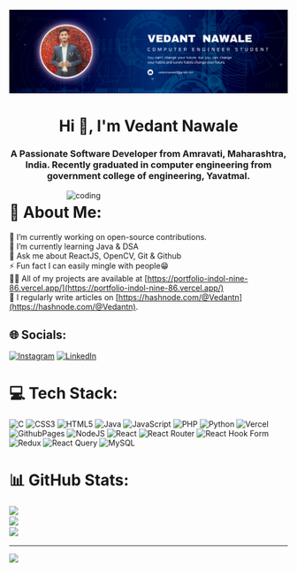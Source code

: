 ![logo](https://github.com/Vedantnawale/Vedantnawale/blob/master/Github%20banner.png)
<h1 align="center">Hi 👋, I'm Vedant Nawale</h1>
<h3 align="center">A Passionate Software Developer from Amravati, Maharashtra, India. Recently graduated in computer engineering from government college of engineering, Yavatmal.</h3>

<img align="right" alt="coding" width="400" src="https://media3.giphy.com/media/7o5L08ajhePjHM5jsK/giphy.gif?cid=ecf05e47o16lo8ny8zd8lbl1vynfmhcmjdnv60pjakvt3roa&ep=v1_gifs_search&rid=giphy.gif&ct=g">

# 💫 About Me:
🔭 I’m currently working on open-source contributions.<br>🌱 I’m currently learning Java & DSA<br>💬 Ask me about ReactJS, OpenCV, Git & Github<br>⚡ Fun fact I can easily mingle with people😁<br>👨‍💻 All of my projects are available at [https://portfolio-indol-nine-86.vercel.app/](https://portfolio-indol-nine-86.vercel.app/)<br>📝 I regularly write articles on [https://hashnode.com/@Vedantn](https://hashnode.com/@Vedantn).


## 🌐 Socials:
[![Instagram](https://img.shields.io/badge/Instagram-%23E4405F.svg?logo=Instagram&logoColor=white)](https://instagram.com/mr_vedant_dz) [![LinkedIn](https://img.shields.io/badge/LinkedIn-%230077B5.svg?logo=linkedin&logoColor=white)](https://linkedin.com/in/vedant-nawale-9a31ab215) 

# 💻 Tech Stack:
![C](https://img.shields.io/badge/c-%2300599C.svg?style=for-the-badge&logo=c&logoColor=white) ![CSS3](https://img.shields.io/badge/css3-%231572B6.svg?style=for-the-badge&logo=css3&logoColor=white) ![HTML5](https://img.shields.io/badge/html5-%23E34F26.svg?style=for-the-badge&logo=html5&logoColor=white) ![Java](https://img.shields.io/badge/java-%23ED8B00.svg?style=for-the-badge&logo=openjdk&logoColor=white) ![JavaScript](https://img.shields.io/badge/javascript-%23323330.svg?style=for-the-badge&logo=javascript&logoColor=%23F7DF1E) ![PHP](https://img.shields.io/badge/php-%23777BB4.svg?style=for-the-badge&logo=php&logoColor=white) ![Python](https://img.shields.io/badge/python-3670A0?style=for-the-badge&logo=python&logoColor=ffdd54) ![Vercel](https://img.shields.io/badge/vercel-%23000000.svg?style=for-the-badge&logo=vercel&logoColor=white) ![GithubPages](https://img.shields.io/badge/github%20pages-121013?style=for-the-badge&logo=github&logoColor=white) ![NodeJS](https://img.shields.io/badge/node.js-6DA55F?style=for-the-badge&logo=node.js&logoColor=white) ![React](https://img.shields.io/badge/react-%2320232a.svg?style=for-the-badge&logo=react&logoColor=%2361DAFB) ![React Router](https://img.shields.io/badge/React_Router-CA4245?style=for-the-badge&logo=react-router&logoColor=white) ![React Hook Form](https://img.shields.io/badge/React%20Hook%20Form-%23EC5990.svg?style=for-the-badge&logo=reacthookform&logoColor=white) ![Redux](https://img.shields.io/badge/redux-%23593d88.svg?style=for-the-badge&logo=redux&logoColor=white) ![React Query](https://img.shields.io/badge/-React%20Query-FF4154?style=for-the-badge&logo=react%20query&logoColor=white) ![MySQL](https://img.shields.io/badge/mysql-%2300000f.svg?style=for-the-badge&logo=mysql&logoColor=white)
# 📊 GitHub Stats:
![](https://github-readme-stats.vercel.app/api?username=Vedantnawale&theme=dark&hide_border=false&include_all_commits=false&count_private=false)<br/>
![](https://github-readme-streak-stats.herokuapp.com/?user=Vedantnawale&theme=dark&hide_border=false)<br/>
![](https://github-readme-stats.vercel.app/api/top-langs/?username=Vedantnawale&theme=dark&hide_border=false&include_all_commits=false&count_private=false&layout=compact)

---
[![](https://visitcount.itsvg.in/api?id=Vedantnawale&icon=0&color=0)](https://visitcount.itsvg.in)

<!-- Proudly created with GPRM ( https://gprm.itsvg.in ) -->

